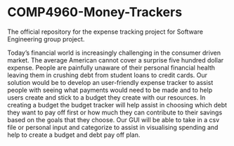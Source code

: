 # COMP4960-Money-Trackers
The official repository for the expense tracking project for Software Engineering group project.

Today’s financial world is increasingly challenging in the consumer driven market. The average American cannot cover a surprise five hundred dollar expense. People are painfully unaware of their personal financial health leaving them in crushing debt from student loans to credit cards.
Our solution would be to develop an user-friendly expense tracker to assist people with seeing what payments would need to be made and to help users create and stick to a budget they create with our resources. In creating a budget the budget tracker will help assist in choosing which debt they want to pay off first or how much they can contribute to their savings based on the goals that they choose. 
Our GUI will be able to take in a csv file or personal input and categorize to assist in visualising spending and help to create a budget and debt pay off plan. 

